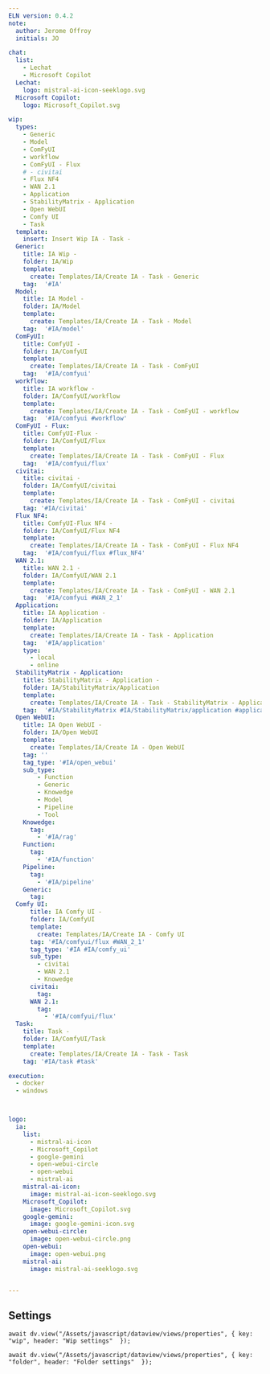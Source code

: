 ```yaml
---
ELN version: 0.4.2
note:
  author: Jerome Offroy
  initials: JO

chat:
  list:
    - Lechat
    - Microsoft Copilot
  Lechat:
    logo: mistral-ai-icon-seeklogo.svg
  Microsoft Copilot:
    logo: Microsoft_Copilot.svg

wip:
  types:
    - Generic
    - Model
    - ComFyUI
    - workflow
    - ComFyUI - Flux
    # - civitai
    - Flux NF4
    - WAN 2.1
    - Application
    - StabilityMatrix - Application
    - Open WebUI
    - Comfy UI
    - Task
  template:
    insert: Insert Wip IA - Task -
  Generic:
    title: IA Wip -
    folder: IA/Wip
    template:
      create: Templates/IA/Create IA - Task - Generic
    tag:  '#IA'
  Model:
    title: IA Model -
    folder: IA/Model
    template:
      create: Templates/IA/Create IA - Task - Model
    tag:  '#IA/model'
  ComFyUI:
    title: ComfyUI -
    folder: IA/ComfyUI
    template:
      create: Templates/IA/Create IA - Task - ComFyUI
    tag:  '#IA/comfyui'
  workflow:
    title: IA workflow -
    folder: IA/ComfyUI/workflow
    template:
      create: Templates/IA/Create IA - Task - ComFyUI - workflow
    tag:  '#IA/comfyui #workflow'
  ComFyUI - Flux:
    title: ComfyUI-Flux -
    folder: IA/ComfyUI/Flux
    template:
      create: Templates/IA/Create IA - Task - ComFyUI - Flux
    tag:  '#IA/comfyui/flux'
  civitai:
    title: civitai -
    folder: IA/ComfyUI/civitai
    template:
      create: Templates/IA/Create IA - Task - ComFyUI - civitai
    tag: '#IA/civitai'
  Flux NF4:
    title: ComfyUI-Flux NF4 -
    folder: IA/ComfyUI/Flux NF4
    template:
      create: Templates/IA/Create IA - Task - ComFyUI - Flux NF4
    tag:  '#IA/comfyui/flux #flux_NF4'
  WAN 2.1:
    title: WAN 2.1 -
    folder: IA/ComfyUI/WAN 2.1
    template:
      create: Templates/IA/Create IA - Task - ComFyUI - WAN 2.1
    tag:  '#IA/comfyui #WAN_2_1'
  Application:
    title: IA Application -
    folder: IA/Application
    template:
      create: Templates/IA/Create IA - Task - Application
    tag:  '#IA/application'
    type:
      - local
      - online
  StabilityMatrix - Application:
    title: StabilityMatrix - Application -
    folder: IA/StabilityMatrix/Application
    template:
      create: Templates/IA/Create IA - Task - StabilityMatrix - Application
    tag:  '#IA/StabilityMatrix #IA/StabilityMatrix/application #application'
  Open WebUI:
    title: IA Open WebUI -
    folder: IA/Open WebUI
    template:
      create: Templates/IA/Create IA - Open WebUI
    tag: ''
    tag_type: '#IA/open_webui'
    sub_type:
        - Function
        - Generic
        - Knowedge
        - Model
        - Pipeline
        - Tool
    Knowedge:
      tag:
        - '#IA/rag'
    Function:
      tag:
        - '#IA/function'
    Pipeline:
      tag:
        - '#IA/pipeline'
    Generic:
      tag:
  Comfy UI:
      title: IA Comfy UI -
      folder: IA/ComfyUI
      template:
        create: Templates/IA/Create IA - Comfy UI
      tag: '#IA/comfyui/flux #WAN_2_1'
      tag_type: '#IA #IA/comfy_ui'
      sub_type:
        - civitai
        - WAN 2.1
        - Knowedge
      civitai:
        tag:
      WAN 2.1:
        tag:
          - '#IA/comfyui/flux'
  Task:
    title: Task -
    folder: IA/ComfyUI/Task
    template:
      create: Templates/IA/Create IA - Task - Task
    tag: '#IA/task #task'

execution:
  - docker
  - windows



logo:
  ia:
    list:
      - mistral-ai-icon
      - Microsoft_Copilot
      - google-gemini
      - open-webui-circle
      - open-webui
      - mistral-ai
    mistral-ai-icon:
      image: mistral-ai-icon-seeklogo.svg
    Microsoft_Copilot:
      image: Microsoft_Copilot.svg
    google-gemini:
      image: google-gemini-icon.svg
    open-webui-circle:
      image: open-webui-circle.png
    open-webui:
      image: open-webui.png
    mistral-ai:
      image: mistral-ai-seeklogo.svg


---
```


## Settings

```dataviewjs
await dv.view("/Assets/javascript/dataview/views/properties", { key: "wip", header: "Wip settings"  });
```

```dataviewjs
await dv.view("/Assets/javascript/dataview/views/properties", { key: "folder", header: "Folder settings"  });
```
